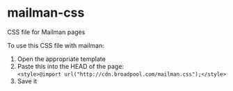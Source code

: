 # mailman-css
CSS file for Mailman pages

To use this CSS file with mailman:

1. Open the appropriate template
2. Paste this into the HEAD of the page:    
    `<style>@import url("http://cdn.broadpool.com/mailman.css");</style>`
3. Save it
